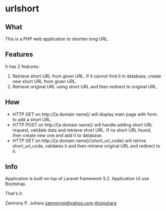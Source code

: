 # urlshort

<h2>What</h2>
This is a PHP web application to shorten long URL.

<h2>Features</h2>
It has 2 features:
<ol>
<li>Retrieve short URL from given URL. If it cannot find it in database, create new short URL from given URL.</li>
<li>Retrieve original URL using short URL and then redirect to original URL.</li>
</ol>

<h2>How</h2>
<ul>
<li><em>HTTP GET</em> on http://[a domain name]/ will display main page with form to add a short URL.</li>
<li><em>HTTP POST</em> on http://[a domain name]/ will handle adding short URL request, validate data and retrieve short URL. If no short URL found, then create new one and add it to database.</li>
<li><em>HTTP GET</em> on http://[a domain name]/{short_url_code} will retrive short_url_code, validates it and then retrieve original URL and redirect to it.</li>
</ul>

<h2>Info</h2>
Application is built on top of Laravel framework 5.2. Application UI use Bootstrap.

That's it.


Zamrony P. Juhara
zamronypj@yahoo.com
<a href="https://twitter.com/zpjuhara">@zpjuhara</a>
